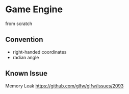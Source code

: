 # Game Engine  
from scratch

## Convention  
* right-handed coordinates
* radian angle

## Known Issue  
Memory Leak https://github.com/glfw/glfw/issues/2093

